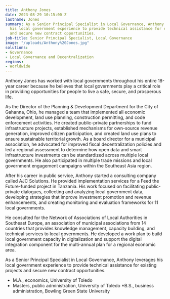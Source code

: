 ```yaml
---
title: Anthony Jones
date: 2023-08-29 10:15:00 Z
lastname: Jones
summary: As a Senior Principal Specialist in Local Governance, Anthony Jones leverages
  his local government experience to provide technical assistance for existing projects
  and secure new contract opportunities.
job-title: Senior Principal Specialist, Local Governance
image: "/uploads/Anthony%20Jones.jpg"
solutions:
- Governance
- Local Governance and Decentralization
regions:
- Worldwide
---
```


Anthony Jones has worked with local governments throughout his entire 18-year career because he believes that local governments play a critical role in providing opportunities for people to live a safe, secure, and prosperous life.  

As the Director of the Planning & Development Department for the City of Gahanna, Ohio, he managed a team that implemented all economic development, land use planning, construction permitting, and code enforcement activities. He created public-private partnerships to fund infrastructure projects, established mechanisms for own-source revenue generation, improved citizen participation, and created land use plans to ensure sustainable territorial growth. As a board director for a municipal association, he advocated for improved fiscal decentralization policies and led a regional assessment to determine how open data and smart infrastructure investments can be standardized across multiple local governments. He also participated in multiple trade missions and local government engagement campaigns within the Southeast Asia region.

After his career in public service, Anthony started a consulting company called AJC Solutions. He provided implementation services for a Feed the Future-funded project in Tanzania. His work focused on facilitating public-private dialogues, collecting and analyzing local government data, developing strategies that improve investment promotion and revenue enhancements, and creating monitoring and evaluation frameworks for 11 local governments. 

He consulted for the Network of Associations of Local Authorities in Southeast Europe, an association of municipal associations from 14 countries that provides knowledge management, capacity building, and technical services to local governments. He developed a work plan to build local government capacity in digitalization and support the digital integration component for the multi-annual plan for a regional economic area.

As a Senior Principal Specialist in Local Governance, Anthony leverages his local government experience to provide technical assistance for existing projects and secure new contract opportunities.

* M.A., economics, University of Toledo
* Masters, public administration, University of Toledo
*B.S., business administration, Bowling Green State University